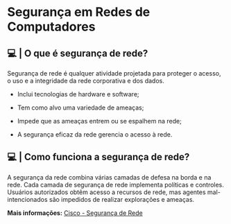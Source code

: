 # Segurança em Redes de Computadores

## 💻  | O que é segurança de rede?

Segurança de rede é qualquer atividade projetada para proteger o acesso, o uso e a integridade da rede corporativa e dos dados.

- Inclui tecnologias de hardware e software;
 
- Tem como alvo uma variedade de ameaças;

- Impede que as ameaças entrem ou se espalhem na rede;
 
- A segurança eficaz da rede gerencia o acesso à rede.

## 💻  | Como funciona a segurança de rede?

A segurança da rede combina várias camadas de defesa na borda e na rede. Cada camada de segurança de rede implementa políticas e controles. Usuários autorizados obtêm acesso a recursos de rede, mas agentes mal-intencionados são impedidos de realizar explorações e ameaças.

**Mais informações:** [Cisco - Segurança de Rede](https://www.cisco.com/c/pt_br/products/security/what-is-network-security.html#~how-network-security-works)
